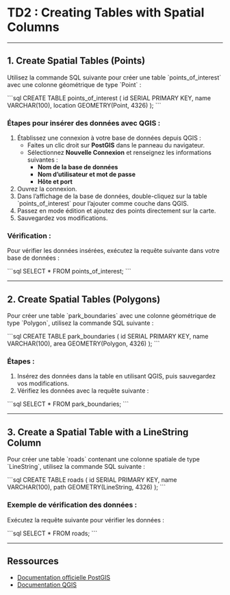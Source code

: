 # TD2 : Creating Tables with Spatial Columns

---

## 1. Create Spatial Tables (Points)

Utilisez la commande SQL suivante pour créer une table \`points_of_interest\` avec une colonne géométrique de type \`Point\` :

\`\`\`sql
CREATE TABLE points_of_interest (
    id SERIAL PRIMARY KEY,
    name VARCHAR(100),
    location GEOMETRY(Point, 4326)
);
\`\`\`

### Étapes pour insérer des données avec QGIS :
1. Établissez une connexion à votre base de données depuis QGIS :
    - Faites un clic droit sur **PostGIS** dans le panneau du navigateur.
    - Sélectionnez **Nouvelle Connexion** et renseignez les informations suivantes :
        - **Nom de la base de données**
        - **Nom d’utilisateur et mot de passe**
        - **Hôte et port**
2. Ouvrez la connexion.
3. Dans l’affichage de la base de données, double-cliquez sur la table \`points_of_interest\` pour l’ajouter comme couche dans QGIS.
4. Passez en mode édition et ajoutez des points directement sur la carte.
5. Sauvegardez vos modifications.

### Vérification :
Pour vérifier les données insérées, exécutez la requête suivante dans votre base de données :

\`\`\`sql
SELECT * FROM points_of_interest;
\`\`\`

---

## 2. Create Spatial Tables (Polygons)

Pour créer une table \`park_boundaries\` avec une colonne géométrique de type \`Polygon\`, utilisez la commande SQL suivante :

\`\`\`sql
CREATE TABLE park_boundaries (
    id SERIAL PRIMARY KEY,
    name VARCHAR(100),
    area GEOMETRY(Polygon, 4326)
);
\`\`\`

### Étapes :
1. Insérez des données dans la table en utilisant QGIS, puis sauvegardez vos modifications.
2. Vérifiez les données avec la requête suivante :

\`\`\`sql
SELECT * FROM park_boundaries;
\`\`\`

---

## 3. Create a Spatial Table with a LineString Column

Pour créer une table \`roads\` contenant une colonne spatiale de type \`LineString\`, utilisez la commande SQL suivante :

\`\`\`sql
CREATE TABLE roads (
    id SERIAL PRIMARY KEY,
    name VARCHAR(100),
    path GEOMETRY(LineString, 4326)
);
\`\`\`

### Exemple de vérification des données :
Exécutez la requête suivante pour vérifier les données :

\`\`\`sql
SELECT * FROM roads;
\`\`\`

---

## Ressources
- [Documentation officielle PostGIS](https://postgis.net/documentation/)
- [Documentation QGIS](https://qgis.org/en/docs/index.html)